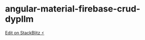 # angular-material-firebase-crud-dypllm

[Edit on StackBlitz ⚡️](https://stackblitz.com/edit/angular-material-firebase-crud-dypllm)
